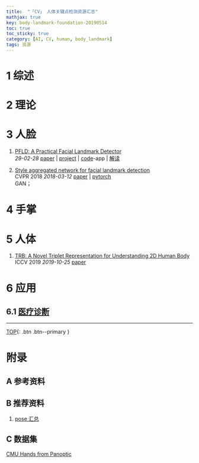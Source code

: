 ```yaml
---
title:  "「CV」 人体关键点检测资源汇总"
mathjax: true
key: body-landmark-foundation-20190514
toc: true
toc_sticky: true
category: [AI, CV, human, body_landmark]
tags: 资源
---
```

<span id='head'></span>  

<!--more-->

# 1 综述

# 2 理论

# 3 人脸
1. [PFLD: A Practical Facial Landmark Detector](http://cn.arxiv.org/abs/1902.10859)   
*29-02-28* [paper](https:/arxiv.org/abs/1902.10859) | [project](https:/sites.google.com/view/xjguo/fld) | [code](https:/drive.google.com/file/d/1n1uZPbM9Wz052aVnlc_3L4gjQHiwfj4B/view)-app | [解读](/ai/cv/human/facial_landmark/paper_reading/PFLD-A-Practical-Facial-Landmark-Detector)    

1.  [Style aggregated network for facial landmark detection](http://cn.arxiv.org/abs/1803.04108)  
CVPR 2018 *2018-03-12* [paper](https://arxiv.org/abs/1803.04108) | [pytorch](https://github.com/D-X-Y/landmark-detection)           
GAN；   

# 4 手掌


# 5 人体
1. [TRB: A Novel Triplet Representation for Understanding 2D Human Body](http://cn.arxiv.org/abs/1910.11535)    
ICCV 2019 *2019-10-25* [paper](https://arxiv.org/abs/1910.11535)    

# 6 应用
## 6.1 [医疗诊断](/ai/cv/medical/23/foundation#5-关键点)

-------------------  
[TOP](#head){: .btn .btn--primary }



# 附录
## A 参考资料

## B 推荐资料
1. [pose 汇总](https://github.com/xar47x/pose)    

## C 数据集

[CMU Hands from Panoptic](http://domedb.perception.cs.cmu.edu/handdb.html)    
